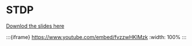 # STDP

[Downlod the slides here](W4-V2-STDP.pptx)

:::{iframe} https://www.youtube.com/embed/fvzzwHKlMzk
:width: 100%
:::
